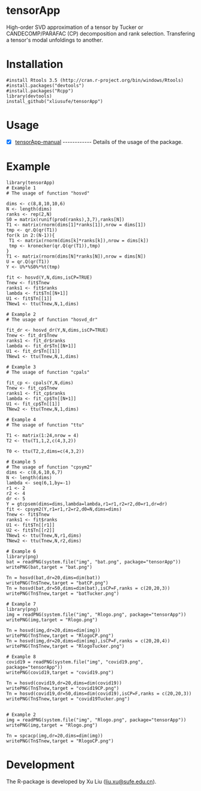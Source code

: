 # tensorApp
  High-order SVD approximation of a tensor by Tucker or CANDECOMP/PARAFAC (CP) decomposition and rank selection. Transfering a tensor's modal unfoldings to another.
 
  
# Installation

    #install Rtools 3.5 (http://cran.r-project.org/bin/windows/Rtools)
    #install.packages("devtools")
    #install.packages("Rcpp")
    library(devtools)
    install_github("xliusufe/tensorApp")

# Usage

   - [x] [tensorApp-manual](https://github.com/xliusufe/tensorApp/blob/master/inst/tensorApp-manual.pdf) ------------ Details of the usage of the package.
# Example

    library(tensorApp)
    # Example 1 
    # The usage of function "hosvd"
  
    dims <- c(8,8,10,10,6)
    N <- length(dims)
    ranks <- rep(2,N)
    S0 = matrix(runif(prod(ranks),3,7),ranks[N])
    T1 <- matrix(rnorm(dims[1]*ranks[1]),nrow = dims[1])
    tmp <- qr.Q(qr(T1))
    for(k in 2:(N-1)){
     T1 <- matrix(rnorm(dims[k]*ranks[k]),nrow = dims[k])
     tmp <- kronecker(qr.Q(qr(T1)),tmp)
    }
    T1 <- matrix(rnorm(dims[N]*ranks[N]),nrow = dims[N])
    U = qr.Q(qr(T1))
    Y <- U%*%S0%*%t(tmp)
  
    fit <- hosvd(Y,N,dims,isCP=TRUE)
    Tnew <- fit$Tnew
    ranks1 <- fit$ranks
    lambda <- fit$Tn[[N+1]]
    U1 <- fit$Tn[[1]]
    TNew1 <- ttu(Tnew,N,1,dims)
  
    # Example 2 
    # The usage of function "hosvd_dr"
  
    fit_dr <- hosvd_dr(Y,N,dims,isCP=TRUE)
    Tnew <- fit_dr$Tnew
    ranks1 <- fit_dr$ranks
    lambda <- fit_dr$Tn[[N+1]]
    U1 <- fit_dr$Tn[[1]]
    TNew1 <- ttu(Tnew,N,1,dims)
    
    # Example 3 
    # The usage of function "cpals"
  
    fit_cp <- cpals(Y,N,dims)
    Tnew <- fit_cp$Tnew
    ranks1 <- fit_cp$ranks
    lambda <- fit_cp$Tn[[N+1]]
    U1 <- fit_cp$Tn[[1]]
    TNew2 <- ttu(Tnew,N,1,dims)
	
    # Example 4 
    # The usage of function "ttu"

    T1 <- matrix(1:24,nrow = 4)
    T2 <- ttu(T1,1,2,c(4,3,2))
  
    T0 <- ttu(T2,2,dims=c(4,3,2))  

    # Example 5 
    # The usage of function "cpsym2"  
    dims <- c(8,6,10,6,7)
    N <- length(dims)
    lambda <- seq(6,1,by=-1)
    r1 <- 2
    r2 <- 4
    dr <- 5
    Y = gtcpsem(dims=dims,lambda=lambda,r1=r1,r2=r2,d0=r1,dr=dr)
    fit <- cpsym2(Y,r1=r1,r2=r2,d0=N,dims=dims)
    Tnew <- fit$Tnew
    ranks1 <- fit$ranks
    U1 <- fit$Tn[[r1]]
    U2 <- fit$Tn[[r2]]
    TNew1 <- ttu(Tnew,N,r1,dims)
    TNew2 <- ttu(Tnew,N,r2,dims)  
    
    # Example 6
    library(png)
    bat = readPNG(system.file("img", "bat.png", package="tensorApp"))
    writePNG(bat,target = "bat.png")
    
    Tn = hosvd(bat,dr=20,dims=dim(bat))
    writePNG(Tn$Tnew,target = "batCP.png")
    Tn = hosvd(bat,dr=50,dims=dim(bat),isCP=F,ranks = c(20,20,3))
    writePNG(Tn$Tnew,target = "batTucker.png")
    
    # Example 7
    library(png)
    img = readPNG(system.file("img", "Rlogo.png", package="tensorApp"))
    writePNG(img,target = "Rlogo.png")
    
    Tn = hosvd(img,dr=20,dims=dim(img))
    writePNG(Tn$Tnew,target = "RlogoCP.png")
    Tn = hosvd(img,dr=20,dims=dim(img),isCP=F,ranks = c(20,20,4))
    writePNG(Tn$Tnew,target = "RlogoTucker.png")
    
    # Example 8
    covid19 = readPNG(system.file("img", "covid19.png", package="tensorApp"))
    writePNG(covid19,target = "covid19.png")
    
    Tn = hosvd(covid19,dr=20,dims=dim(covid19))
    writePNG(Tn$Tnew,target = "covid19CP.png")
    Tn = hosvd(covid19,dr=50,dims=dim(covid19),isCP=F,ranks = c(20,20,3))
    writePNG(Tn$Tnew,target = "covid19Tucker.png")  
    
    
    # Example 2
    img = readPNG(system.file("img", "Rlogo.png", package="tensorApp"))
    writePNG(img,target = "Rlogo.png")
    
    Tn = spcacp(img,dr=20,dims=dim(img))
    writePNG(Tn$Tnew,target = "RlogoCP.png")   
  
# Development
The R-package is developed by Xu Liu (liu.xu@sufe.edu.cn).
